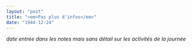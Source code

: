 ```yaml
---
layout: "post"
title: "<em>Pas plus d'infos</em>"
date: "1944-12-24"
---
```





<div class="histoire"></div>

<div class="commentaire"><em> date entrée dans les notes mais sans détail sur les activités de la journée </em></div>